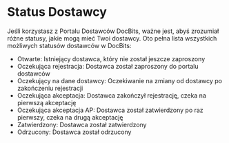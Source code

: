 # Status Dostawcy

Jeśli korzystasz z Portalu Dostawców DocBits, ważne jest, abyś zrozumiał różne statusy, jakie mogą mieć Twoi dostawcy. Oto pełna lista wszystkich możliwych statusów dostawców w DocBits:

* Otwarte: Istniejący dostawca, który nie został jeszcze zaproszony
* Oczekująca rejestracja: Dostawca został zaproszony do portalu dostawców
* Oczekujący na dane dostawcy: Oczekiwanie na zmiany od dostawcy po zakończeniu rejestracji
* Oczekująca akceptacja: Dostawca zakończył rejestrację, czeka na pierwszą akceptację
* Oczekująca akceptacja AP: Dostawca został zatwierdzony po raz pierwszy, czeka na drugą akceptację
* Zatwierdzony: Dostawca został zatwierdzony
* Odrzucony: Dostawca został odrzucony
